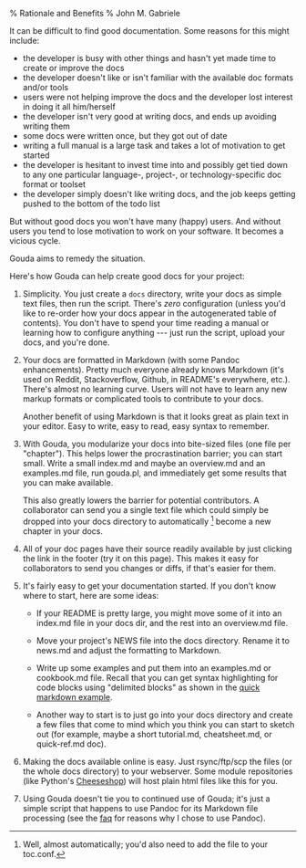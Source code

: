 % Rationale and Benefits
% John M. Gabriele

It can be difficult to find good documentation. Some reasons for this
might include:

  * the developer is busy with other things and hasn't yet made time
    to create or improve the docs
  * the developer doesn't like or isn't familiar with the available
    doc formats and/or tools
  * users were not helping improve the docs and the developer lost
    interest in doing it all him/herself
  * the developer isn't very good at writing docs, and ends up
    avoiding writing them
  * some docs were written once, but they got out of date
  * writing a full manual is a large task and takes a lot of
    motivation to get started
  * the developer is hesitant to invest time into and possibly get
    tied down to any one particular language-, project-, or
    technology-specific doc format or toolset
  * the developer simply doesn't like writing docs, and the job
    keeps getting pushed to the bottom of the todo list

But without good docs you won't have many (happy) users. And without
users you tend to lose motivation to work on your software. It becomes
a vicious cycle.

Gouda aims to remedy the situation.

Here's how Gouda can help create good docs for your project:

 1. Simplicity. You just create a `docs` directory, write your docs as
    simple text files, then run the script. There's *zero*
    configuration (unless you'd like to re-order how your docs appear
    in the autogenerated table of contents). You don't have to spend
    your time reading a manual or learning how to configure anything
    --- just run the script, upload your docs, and you're done.

 2. Your docs are formatted in Markdown (with some Pandoc
    enhancements). Pretty much everyone already knows Markdown (it's
    used on Reddit, Stackoverflow, Github, in README's everywhere,
    etc.). There's almost no learning curve. Users will not have to
    learn any new markup formats or complicated tools to contribute to
    your docs.

    Another benefit of using Markdown is that it looks great as plain
    text in your editor. Easy to write, easy to read, easy syntax to
    remember.

 3. With Gouda, you modularize your docs into bite-sized files (one
    file per "chapter"). This helps lower the procrastination barrier;
    you can start small. Write a small index.md and maybe an
    overview.md and an examples.md file, run gouda.pl, and immediately
    get some results that you can make available.

    This also greatly lowers the barrier for potential contributors.
    A collaborator can send you a single text file which could simply
    be dropped into your docs directory to automatically [^1] become a
    new chapter in your docs.

 4. All of your doc pages have their source readily available by just
    clicking the link in the footer (try it on this page). This makes
    it easy for collaborators to send you changes or diffs, if that's
    easier for them.

 5. It's fairly easy to get your documentation started. If you don't
    know where to start, here are some ideas:

      * If your README is pretty large, you might move some of it into
        an index.md file in your docs dir, and the rest into an
        overview.md file.

      * Move your project's NEWS file into the docs directory.
        Rename it to news.md and adjust the formatting to Markdown.

      * Write up some examples and put them into an examples.md or
        cookbook.md file. Recall that you can get syntax highlighting
        for code blocks using "delimited blocks" as shown in the
        [quick markdown example](quick-markdown-example.html).

      * Another way to start is to just go into your docs directory
        and create a few files that come to mind which you think you
        can start to sketch out (for example, maybe a short
        tutorial.md, cheatsheet.md, or quick-ref.md doc).

 6. Making the docs available online is easy. Just rsync/ftp/scp the
    files (or the whole docs directory) to your webserver. Some module
    repositories (like Python's
    [Cheeseshop](http://cheeseshop.python.org)) will host plain html
    files like this for you.

 7. Using Gouda doesn't tie you to continued use of Gouda; it's just a
    simple script that happens to use Pandoc for its Markdown file
    processing (see the [faq](faq.html) for reasons why I chose to use
    Pandoc).

[^1]: Well, almost automatically; you'd also need to add the file to
your toc.conf.
